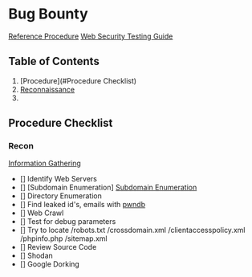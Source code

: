 # Bug Bounty
[Reference Procedure](https://github.com/harshinsecurity/web-pentesting-checklist)
[Web Security Testing Guide](https://owasp.org/www-project-web-security-testing-guide/stable/)

## Table of Contents
1. [Procedure](#Procedure Checklist)
2. [Reconnaissance](#Reconnaissance)
3. 

## Procedure Checklist
### Recon
[Information Gathering](https://owasp.org/www-project-web-security-testing-guide/stable/)
- [] Identify Web Servers
- [] [Subdomain Enumeration] [Subdomain Enumeration](https://medium.com/@_tas/subdomain-enumeration-try-hack-me-learnings-d9def486e5b)
- [] Directory Enumeration
- [] Find leaked id's, emails with [pwndb](https://github.com/davidtavarez/pwndb)
- [] Web Crawl 
- [] Test for debug parameters
- [] Try to locate /robots.txt /crossdomain.xml /clientaccesspolicy.xml /phpinfo.php /sitemap.xml
- [] Review Source Code
- [] Shodan
- [] Google Dorking